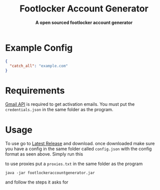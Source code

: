 <h1 align="center">Footlocker Account Generator</h1>
<div align="center">
	<strong>A open sourced footlocker account generator</strong>
</div>
<br />

# Example Config
```json
{  
  "catch_all": "example.com"  
}
```

# Requirements
[Gmail API](https://developers.google.com/gmail/api) is required to get activation emails. You must put the ```credentials.json``` in the same folder as the program.

# Usage
To use go to [Latest Release](https://github.com/skateboard/footlockeraccountgenerator/releases) and download.
once downloaded make sure you have a config in the same folder called ```config.json``` with the config format as seen above. Simply run this

to use proxies put a ```proxies.txt``` in the same folder as the program
```
java -jar footlockeraccountgenerator.jar
```
and follow the steps it asks for
